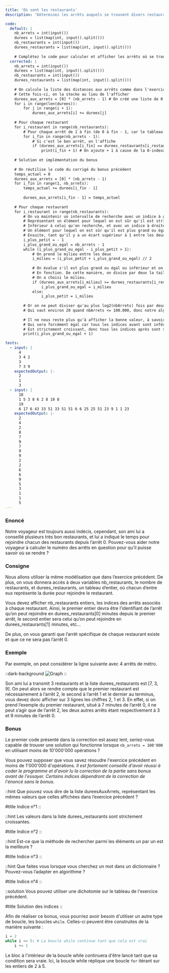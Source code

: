 ```yaml
---
title: 'Où sont les restaurants'
description: 'Déterminez les arrêts auquels se trouvent divers restaurants'

code:
  default: |
    nb_arrets = int(input())
    durees = list(map(int, input().split()))
    nb_restaurants = int(input())
    durees_restaurants = list(map(int, input().split()))
    
    # Complétez le code pour calculer et afficher les arrêts où se trouvent les restaurants
  corrected: |
    nb_arrets = int(input())
    durees = list(map(int, input().split()))
    nb_restaurants = int(input())
    durees_restaurants = list(map(int, input().split()))
    
    # On calcule la liste des distances aux arrêts comme dans l'exercice précédent.
    # Cette fois-ci, on la stocke au lieu de l'afficher
    durees_aux_arrets = [0] * (nb_arrets - 1) # On créé une liste de 0 de taille nbArrets - 1
    for i in range(len(durees)):
        for j in range(i + 1):
            durees_aux_arrets[i] += durees[j]
            
    # Pour chaque restaurant
    for i_restaurant in range(nb_restaurants):
        # Pour chaque arrêt de 1 à fin (de 0 à fin - 1, car le tableau de dureesAuxArrets commence par l'arrêt 1)
        for i_fin in range(nb_arrets - 1):
            # Si c'est le bon arrêt, on l'affiche
            if (durees_aux_arrets[i_fin] == durees_restaurants[i_restaurant]):
                print(i_fin + 1) # On ajoute + 1 à cause de la 0-indexation
    
    # Solution et implémentation du bonus
    
    # On réutilise le code du corrigé du bonus précédent
    temps_actuel = 0
    durees_aux_arrets = [0] * (nb_arrets - 1)
    for i_fin in range(1, nb_arrets):
        temps_actuel += durees[i_fin - 1]
    
        durees_aux_arrets[i_fin - 1] = temps_actuel
            
    # Pour chaque restaurant
    for i_restaurant in range(nb_restaurants):
        # On va maintenir un intervalle de recherche avec un indice à gauche,
        # Représentant un élément pour lequel on est sûr qu'il est strictement
        # Inférieur à celui qu'on recherche, et avec un indice à droite, représentant
        # Un élément pour lequel on est sûr qu'il est plus grand ou égal.
        # Ensuite, tant qu'il y a un écart supérieur à 1 entre les deux pointeurs
        i_plus_petit = - 1
        i_plus_grand_ou_egal = nb_arrets - 1
        while (i_plus_grand_ou_egal - i_plus_petit > 1):
            # On prend le milieu entre les deux
            i_milieu = (i_plus_petit + i_plus_grand_ou_egal) // 2
                    
            # On évalue s'il est plus grand ou égal ou inférieur et on le stocke dans la bonne variable
            # En fonction. De cette manière, on divise par deux la taille de notre intervalle comme
            # On a choisi le milieu.
            if (durees_aux_arrets[i_milieu] >= durees_restaurants[i_restaurant]):
                i_plus_grand_ou_egal = i_milieu
            else:
                i_plus_petit = i_milieu
                
        # Or on ne peut diviser qu'au plus log2(nbArrets) fois par deux notre intervalle,
        # Qui vaut environ 20 quand nbArrets <= 100.000, donc notre algorithme est assez rapide.
        
        # Il ne nous reste plus qu'à afficher la bonne valeur, à savoir l'indice plus grand ou égal (+ 1 car on commence avec l'indice 1 et non le 0),
        # Qui sera forcément égal car tous les indices avant sont inférieurs et le tableau.
        # Est strictement croissant, donc tous les indices après sont strictement supérieurs.
        print(i_plus_grand_ou_egal + 1)

tests:
  - input: |
      4
      3 4 2
      3
      7 3 9
    expectedOutput: |-
      2
      1
      3
  - input: |
      10
      1 5 3 8 6 2 8 10 8
      19
      6 17 6 43 33 51 33 51 51 6 6 25 25 51 23 9 1 1 23
    expectedOutput: |-
      2
      4
      2
      8
      7
      9
      7
      9
      9
      2
      2
      6
      6
      9
      5
      3
      1
      1
      5
---
```


### Enoncé

Notre voyageur est toujours aussi indécis, cependant, son ami lui a conseillé plusieurs très bon restaurants, et lui a indiqué le temps pour rejoindre chacun des restaurants depuis l’arrêt 0. Pouvez-vous aider notre voyageur à calculer le numéro des arrêts en question pour qu’il puisse savoir où se rendre ?

### Consigne

Nous allons utiliser la même modélisation que dans l’exercice précédent. De plus, on vous donnera accès à deux variables nb_restaurants, le nombre de restaurants, et durees_restaurants, un tableau d’entier, où chacun d’entre eux représente la durée pour rejoindre le restaurant.

Vous devez afficher nb_restaurants entiers, les indices des arrêts associés à chaque restaurant. Ainsi, le premier entier devra être l’identifiant de l’arrêt qu’on peut rejoindre en durees_restaurants[0] minutes depuis le premier arrêt, le second entier sera celui qu’on peut rejoindre en durees_restaurants[1] minutes, etc…

De plus, on vous garanti que l’arrêt spécifique de chaque restaurant existe et que ce ne sera pas l’arrêt 0.

### Exemple

Par exemple, on peut considérer la ligne suivante avec 4 arrêts de métro.

::dark-background
![Graph](/polympiads/graph-metro-polympiads.png)
::

Son ami lui a transmit 3 restaurants et la liste durees_restaurants est [7, 3, 9]. On peut alors se rendre compte que le premier restaurant est nécessairement à l’arrêt 2, le second à l’arrêt 1 et le dernier au terminus, vous devez donc afficher sur 3 lignes les chiffres 2, 1 et 3. En effet, si on prend l’exemple du premier restaurant, situé à 7 minutes de l’arrêt 0, il ne peut s’agir que de l’arrêt 2, les deux autres arrêts étant respectivement à 3 et 9 minutes de l’arrêt 0.

### Bonus

Le premier code présenté dans la correction est assez lent, seriez-vous capable de trouver une solution qui fonctionne lorsque `nb_arrets = 100'000` en utilisant moins de 10'000'000 opérations ?

Vous pouvez supposer que vous savez résoudre l'exercice précédent en moins de 1'000'000 d'opérations. *Il est fortement conseillé d'avoir réussi à coder le programme et d'avoir lu la correction de la partie sans bonus avant de l'essayer. Certains indices dépendront de la correction de l'énoncé sans le bonus.*

::hint
Que pouvez vous dire de la liste dureesAuxArrets, représentant les mêmes valeurs que celles affichées dans l’exercice précédent ?

#title
Indice n°1
::

::hint
Les valeurs dans la liste durees_restaurants sont strictement croissantes.

#title
Indice n°2
::

::hint
Est-ce que la méthode de rechercher parmi les éléments un par un est la meilleure ?

#title
Indice n°3
::

::hint
Que faites vous lorsque vous cherchez un mot dans un dictionnaire ? Pouvez-vous l’adapter en algorithme ?

#title
Indice n°4
::

::solution
Vous pouvez utiliser une dichotomie sur le tableau de l'exercice précédent.

#title
Solution des indices
::

Afin de réaliser ce bonus, vous pourriez avoir besoin d'utiliser un autre type de boucle, les boucles `while`. Celles-ci peuvent être construites de la manière suivante :

```python
i = 2
while i <= 5: # La boucle while continue tant que cela est vrai
    i += 1
```

Le bloc à l'intérieur de la boucle while continuera d'être lancé tant que sa condition sera vraie. Ici, la boucle while réplique une boucle `for` itérant sur les entiers de 2 à 5.
